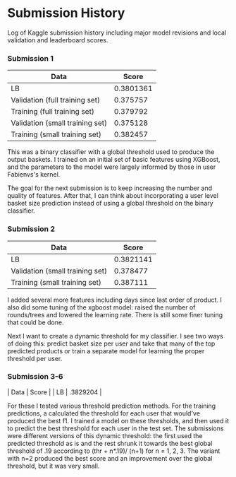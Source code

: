 # Submission History

Log of Kaggle submission history including major model revisions and local validation and leaderboard scores.

### Submission 1 
| Data | Score |
| --- | --- |
| LB | 0.3801361 |
| Validation (full training set) | 0.375757 |
| Training (full training set) | 0.379792 |
| Validation (small training set) | 0.375128 |
| Training (small training set) | 0.382457 |

This was a binary classifier with a global threshold used to produce the output baskets. I trained on an initial set of basic features using XGBoost, and the parameters to the model were largely informed by those in user Fabienvs's kernel.

The goal for the next submission is to keep increasing the number and quality of features. After that, I can think about incorporating a user level basket size prediction instead of using a global threshold on the binary classifier.

### Submission 2
| Data | Score |
| --- | --- |
| LB | 0.3821141  |
| Validation (small training set) | 0.378477 |
| Training (small training set) | 0.387111 |

I added several more features including days since last order of product. I also did some tuning of the xgboost model: raised the number of rounds/trees and lowered the learning rate. There is still some finer tuning that could be done.

Next I want to create a dynamic threshold for my classifier. I see two ways of doing this: predict basket size per user and take that many of the top predicted products or train a separate model for learning the proper threshold per user. 

### Submission 3-6
| Data | Score |
| LB | .3829204 |

For these I tested various threshold prediction methods. For the training predictions, a calculated the threshold for each user that would've produced the best f1. I trained a model on these thresholds, and then used it to predict the best threshold for each user in the test set. The submissions were different versions of this dynamic threshold: the first used the predicted threshold as is and the rest shrunk it towards the best global threshold of .19 according to (thr + n*.19)/ (n+1) for n = 1, 2, 3. The variant with n=2 produced the best score and an improvement over the global threshold, but it was very small.